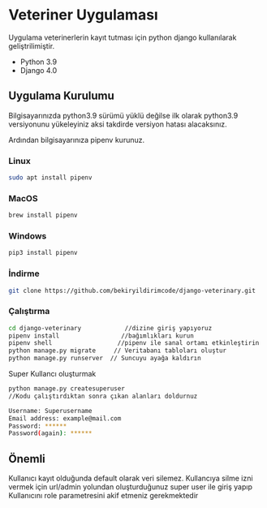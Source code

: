 # Veteriner Uygulaması

Uygulama veterinerlerin kayıt tutması için python django kullanılarak geliştrilimiştir.

- Python 3.9
- Django 4.0



## Uygulama Kurulumu

Bilgisayarınızda python3.9 sürümü yüklü değilse ilk olarak python3.9 versiyonunu yükeleyiniz
aksi takdirde  versiyon hatası alacaksınız.

Ardından bilgisayarınıza  pipenv kurunuz.
### Linux
```sh
sudo apt install pipenv
```
### MacOS
```sh
brew install pipenv
```

### Windows
```sh
pip3 install pipenv
```
### İndirme
```sh
git clone https://github.com/bekiryildirimcode/django-veterinary.git
```

### Çalıştırma
```sh
cd django-veterinary            //dizine giriş yapıyoruz
pipenv install                 //bağımlıkları kurun
pipenv shell                  //pipenv ile sanal ortamı etkinleştirin
python manage.py migrate     // Veritabanı tabloları oluştur
python manage.py runserver  // Suncuyu ayağa kaldırın
```

Super Kullancı oluşturmak

```sh
python manage.py createsuperuser
//Kodu çalıştırdıktan sonra çıkan alanları doldurnuz

Username: Superusername
Email address: example@mail.com
Password: ******  
Password(again): ******
```

## Önemli
Kullanıcı kayıt olduğunda default olarak veri silemez.
Kullancıya silme izni vermek için url/admin  yolundan oluşturduğunuz super user ile giriş yapıp
Kullanıcını role parametresini akif etmeniz gerekmektedir


